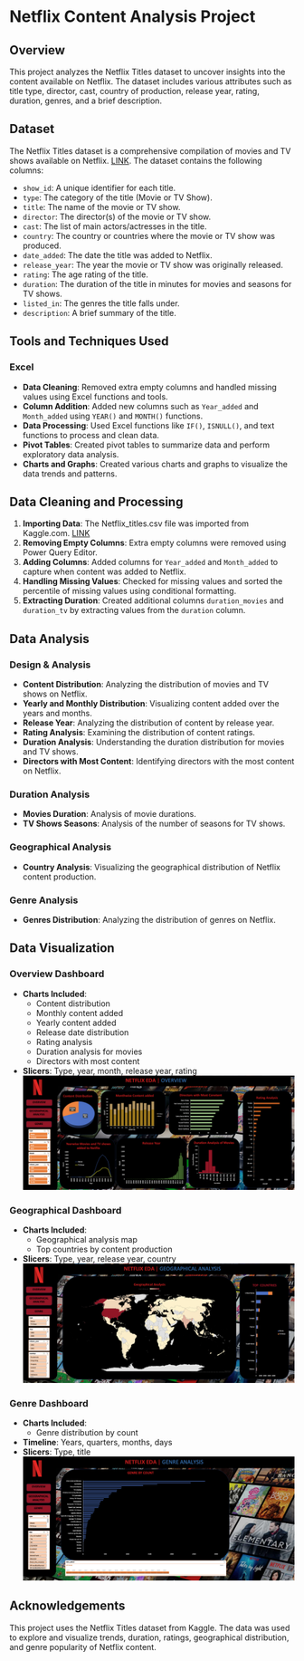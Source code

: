 # Netflix Content Analysis Project

## Overview

This project analyzes the Netflix Titles dataset to uncover insights into the content available on Netflix. The dataset includes various attributes such as title type, director, cast, country of production, release year, rating, duration, genres, and a brief description.

## Dataset

The Netflix Titles dataset is a comprehensive compilation of movies and TV shows available on Netflix. [LINK](https://www.kaggle.com/datasets/rahulvyasm/netflix-movies-and-tv-shows/data).  The dataset contains the following columns:
- `show_id`: A unique identifier for each title.
- `type`: The category of the title (Movie or TV Show).
- `title`: The name of the movie or TV show.
- `director`: The director(s) of the movie or TV show.
- `cast`: The list of main actors/actresses in the title.
- `country`: The country or countries where the movie or TV show was produced.
- `date_added`: The date the title was added to Netflix.
- `release_year`: The year the movie or TV show was originally released.
- `rating`: The age rating of the title.
- `duration`: The duration of the title in minutes for movies and seasons for TV shows.
- `listed_in`: The genres the title falls under.
- `description`: A brief summary of the title.

## Tools and Techniques Used

### Excel
- **Data Cleaning**: Removed extra empty columns and handled missing values using Excel functions and tools.
- **Column Addition**: Added new columns such as `Year_added` and `Month_added` using `YEAR()` and `MONTH()` functions.
- **Data Processing**: Used Excel functions like `IF()`, `ISNULL()`, and text functions to process and clean data.
- **Pivot Tables**: Created pivot tables to summarize data and perform exploratory data analysis.
- **Charts and Graphs**: Created various charts and graphs to visualize the data trends and patterns.

## Data Cleaning and Processing

1. **Importing Data**: The Netflix_titles.csv file was imported from Kaggle.com. [LINK](https://www.kaggle.com/datasets/rahulvyasm/netflix-movies-and-tv-shows/data)
2. **Removing Empty Columns**: Extra empty columns were removed using Power Query Editor.
3. **Adding Columns**: Added columns for `Year_added` and `Month_added` to capture when content was added to Netflix.
4. **Handling Missing Values**: Checked for missing values and sorted the percentile of missing values using conditional formatting.
5. **Extracting Duration**: Created additional columns `duration_movies` and `duration_tv` by extracting values from the `duration` column.

## Data Analysis

### Design & Analysis
- **Content Distribution**: Analyzing the distribution of movies and TV shows on Netflix.
- **Yearly and Monthly Distribution**: Visualizing content added over the years and months.
- **Release Year**: Analyzing the distribution of content by release year.
- **Rating Analysis**: Examining the distribution of content ratings.
- **Duration Analysis**: Understanding the duration distribution for movies and TV shows.
- **Directors with Most Content**: Identifying directors with the most content on Netflix.

### Duration Analysis
- **Movies Duration**: Analysis of movie durations.
- **TV Shows Seasons**: Analysis of the number of seasons for TV shows.

### Geographical Analysis
- **Country Analysis**: Visualizing the geographical distribution of Netflix content production.

### Genre Analysis
- **Genres Distribution**: Analyzing the distribution of genres on Netflix.

## Data Visualization 

### Overview Dashboard
- **Charts Included**:
  - Content distribution
  - Monthly content added
  - Yearly content added
  - Release date distribution
  - Rating analysis
  - Duration analysis for movies
  - Directors with most content
- **Slicers**: Type, year, month, release year, rating
![Overview Dashboard](Overview_dashboard.png)
### Geographical Dashboard
- **Charts Included**:
  - Geographical analysis map
  - Top countries by content production
- **Slicers**: Type, year, release year, country
![Geographical Dashboard](Geographical_analysis.png)
### Genre Dashboard
- **Charts Included**:
  - Genre distribution by count
- **Timeline**: Years, quarters, months, days
- **Slicers**: Type, title
![Genre Dashboard](Genre_analysis.png)
## Acknowledgements

This project uses the Netflix Titles dataset from Kaggle. The data was used to explore and visualize trends, duration, ratings, geographical distribution, and genre popularity of Netflix content.
